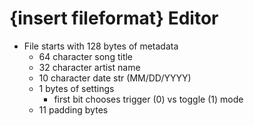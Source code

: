 # {insert fileformat} Editor

- File starts with 128 bytes of metadata
    - 64 character song title
    - 32 character artist name
    - 10 character date str (MM/DD/YYYY)
    - 1 bytes of settings
        - first bit chooses trigger (0) vs toggle (1) mode
    - 11 padding bytes